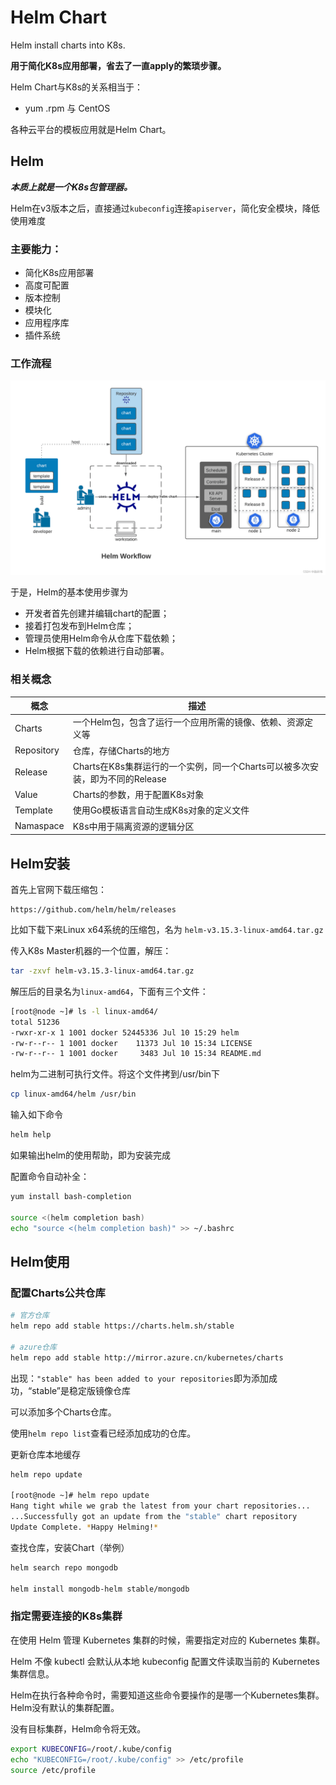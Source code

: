 # Helm Chart

Helm install charts into K8s.

**用于简化K8s应用部署，省去了一直apply的繁琐步骤。**

Helm Chart与K8s的关系相当于：

- yum .rpm 与 CentOS

各种云平台的模板应用就是Helm Chart。

## Helm

***本质上就是一个K8s包管理器。***

Helm在v3版本之后，直接通过`kubeconfig`连接`apiserver`，简化安全模块，降低使用难度

### 主要能力：

- 简化K8s应用部署
- 高度可配置
- 版本控制
- 模块化
- 应用程序库
- 插件系统

### 工作流程

![helm](./k8s_pic/Helm_workflow.png)

于是，Helm的基本使用步骤为

- 开发者首先创建并编辑chart的配置；
- 接着打包发布到Helm仓库；
- 管理员使用Helm命令从仓库下载依赖；
- Helm根据下载的依赖进行自动部署。

### 相关概念

|概念|描述|
|--|--|
|Charts|一个Helm包，包含了运行一个应用所需的镜像、依赖、资源定义等|
|Repository|仓库，存储Charts的地方|
|Release|Charts在K8s集群运行的一个实例，同一个Charts可以被多次安装，即为不同的Release|
|Value|Charts的参数，用于配置K8s对象|
|Template|使用Go模板语言自动生成K8s对象的定义文件|
|Namaspace|K8s中用于隔离资源的逻辑分区|

## Helm安装

首先上官网下载压缩包：
```
https://github.com/helm/helm/releases
```

比如下载下来Linux x64系统的压缩包，名为
`helm-v3.15.3-linux-amd64.tar.gz`

传入K8s Master机器的一个位置，解压：

```bash
tar -zxvf helm-v3.15.3-linux-amd64.tar.gz
```

解压后的目录名为`linux-amd64`，下面有三个文件：

```bash
[root@node ~]# ls -l linux-amd64/
total 51236
-rwxr-xr-x 1 1001 docker 52445336 Jul 10 15:29 helm
-rw-r--r-- 1 1001 docker    11373 Jul 10 15:34 LICENSE
-rw-r--r-- 1 1001 docker     3483 Jul 10 15:34 README.md
```

helm为二进制可执行文件。将这个文件拷到/usr/bin下

```bash
cp linux-amd64/helm /usr/bin
```

输入如下命令

```bash
helm help
```

如果输出helm的使用帮助，即为安装完成

配置命令自动补全：
```bash
yum install bash-completion

source <(helm completion bash)
echo "source <(helm completion bash)" >> ~/.bashrc
```

## Helm使用

### 配置Charts公共仓库

```bash
# 官方仓库
helm repo add stable https://charts.helm.sh/stable

# azure仓库
helm repo add stable http://mirror.azure.cn/kubernetes/charts
```

出现：`"stable" has been added to your repositories`即为添加成功，“stable”是稳定版镜像仓库

可以添加多个Charts仓库。

使用`helm repo list`查看已经添加成功的仓库。

更新仓库本地缓存

```bash
helm repo update

[root@node ~]# helm repo update
Hang tight while we grab the latest from your chart repositories...
...Successfully got an update from the "stable" chart repository
Update Complete. *Happy Helming!*
```

查找仓库，安装Chart（举例）

```bash 
helm search repo mongodb

helm install mongodb-helm stable/mongodb
```

### 指定需要连接的K8s集群

在使用 Helm 管理 Kubernetes 集群的时候，需要指定对应的 Kubernetes 集群。

Helm 不像 kubectl 会默认从本地 kubeconfig 配置文件读取当前的 Kubernetes 集群信息。

Helm在执行各种命令时，需要知道这些命令要操作的是哪一个Kubernetes集群。Helm没有默认的集群配置。

没有目标集群，Helm命令将无效。

```bash
export KUBECONFIG=/root/.kube/config
echo "KUBECONFIG=/root/.kube/config" >> /etc/profile
source /etc/profile
```

